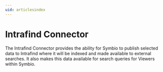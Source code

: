 ```yaml
---
uid: articlesindex 
---
```

# Intrafind Connector

The Intrafind Connector provides the ability for Symbio to publish selected data to Intrafind where it will be indexed and made available to external searches.
It also makes this data available for search queries for Viewers within Symbio.
